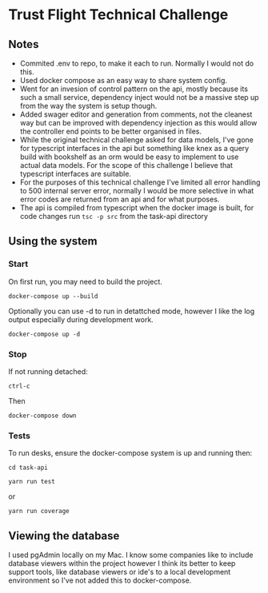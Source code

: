# Trust Flight Technical Challenge

## Notes

- Commited .env to repo, to make it each to run. Normally I would not do this.
- Used docker compose as an easy way to share system config.
- Went for an invesion of control pattern on the api, mostly because its such a small service, dependency inject would not be a massive step up from the way the system is setup though.
- Added swager editor and generation from comments, not the cleanest way but can be improved with dependency injection as this would allow the controller end points to be better organised in files.
- While the original technical challenge asked for data models, I've gone for typescript interfaces in the api but something like knex as a query build with bookshelf as an orm would be easy to implement to use actual data models. For the scope of this challenge I believe that typescript interfaces are suitable.
- For the purposes of this technical challenge I've limited all error handling to 500 internal server error, normally I would be more selective in what error codes are returned from an api and for what purposes.
- The api is compiled from typescript when the docker image is built, for code changes run `tsc -p src` from the task-api directory

## Using the system

### Start

On first run, you may need to build the project.

`docker-compose up --build`

Optionally you can use -d to run in detattched mode, however I like the log output especially during development work.

`docker-compose up -d`

### Stop

If not running detached:

`ctrl-c`

Then

`docker-compose down`

### Tests

To run desks, ensure the docker-compose system is up and running then:

`cd task-api`

`yarn run test`

or

`yarn run coverage`

## Viewing the database

I used pgAdmin locally on my Mac. I know some companies like to include database viewers within the project however I think its better to keep support tools, like database viewers or ide's to a local development environment so I've not added this to docker-compose.
